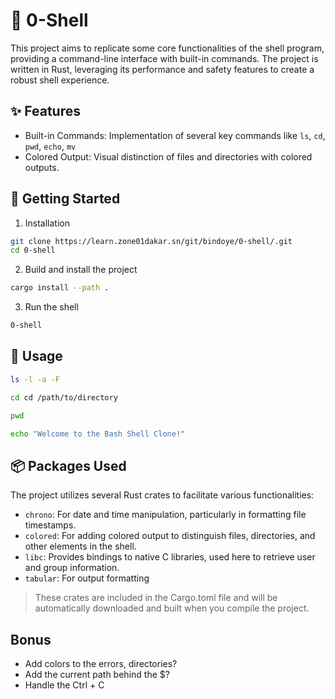 # 🐚 0-Shell

This project aims to replicate some core functionalities of the shell program, providing a command-line interface with built-in commands. The project is written in Rust, leveraging its performance and safety features to create a robust shell experience.

## ✨ Features

- Built-in Commands: Implementation of several key commands like `ls`, `cd`, `pwd`, `echo`, `mv`
- Colored Output: Visual distinction of files and directories with colored outputs.

## 🔧 Getting Started

1. Installation

```bash
git clone https://learn.zone01dakar.sn/git/bindoye/0-shell/.git
cd 0-shell
```

2. Build and install the project

```bash
cargo install --path .
```

3. Run the shell

```bash
0-shell
```

## 📜 Usage

```bash
ls -l -a -F

cd cd /path/to/directory

pwd

echo "Welcome to the Bash Shell Clone!"
```

## 📦 Packages Used

The project utilizes several Rust crates to facilitate various functionalities:

- `chrono`: For date and time manipulation, particularly in formatting file timestamps.
- `colored`: For adding colored output to distinguish files, directories, and other elements in the shell.
- `libc`: Provides bindings to native C libraries, used here to retrieve user and group information.
- `tabular`: For output formatting

> These crates are included in the Cargo.toml file and will be automatically downloaded and built when you compile the project.

## Bonus

- Add colors to the errors, directories?
- Add the current path behind the $?
- Handle the Ctrl + C
